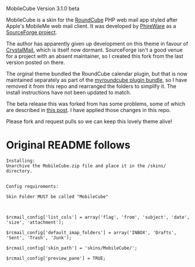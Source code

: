 MobileCube
Version 3.1.0 beta

MobileCube is a skin for the [RoundCube](http://roundcube.net/) PHP web mail app styled after Apple's MobileMe web mail client. It was developed by [PhireWare](http://phireware.com/) as a [SourceForge project](http://sourceforge.net/projects/mobilecube/).

The author has apparently given up development on this theme in favour of [CrystalMail](http://www.crystalmail.net/), which is itself now dormant. SourceForge isn't a good venue for a project with an absent maintainer, so I created this fork from the last version posted on there.

The orginal theme bundled the RoundCube calendar plugin, but that is now maintained separately as part of the [myroundcube plugin bundle](http://code.google.com/p/myroundcube/), so I have removed it from this repo and rearranged the folders to simplify it. The install instructions have not been updated to match.

The beta release this was forked from has some problems, some of which are described in [this post](http://www.roundcubeforum.net/8-themes-styling/28-theme-releases/6012-new-mobileme-mobilecube-17.html#post34907). I have applied those changes in this repo.

Please fork and request pulls so we can keep this lovely theme alive!

Original README follows
=======================

```
Installing:
Unarchive the MobileCube.zip file and place it in the /skins/ directory.


Config requirements:

Skin Folder MUST be called "MobileCube"



$rcmail_config['list_cols'] = array('flag', 'from', 'subject', 'date', 'size', 'attachment');

$rcmail_config['default_imap_folders'] = array('INBOX', 'Drafts', 'Sent', 'Trash', 'Junk');

$rcmail_config['skin_path'] = 'skins/MobileCube/';

$rcmail_config['preview_pane'] = TRUE;
```